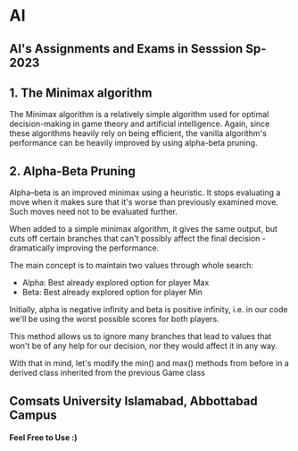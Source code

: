 # AI 
## AI's Assignments and Exams in Sesssion Sp-2023 

## 1. The Minimax algorithm
The Minimax algorithm is a relatively simple algorithm used for optimal decision-making in game theory and artificial intelligence. Again, since these algorithms heavily rely on being efficient, the vanilla algorithm's performance can be heavily improved by using alpha-beta pruning.

## 2.  Alpha-Beta Pruning

Alpha–beta is an improved minimax using a heuristic. It stops evaluating a move when it makes sure that it's worse than previously examined move. Such moves need not to be evaluated further.

When added to a simple minimax algorithm, it gives the same output, but cuts off certain branches that can't possibly affect the final decision - dramatically improving the performance.

The main concept is to maintain two values through whole search:

* Alpha: Best already explored option for player Max
* Beta: Best already explored option for player Min

Initially, alpha is negative infinity and beta is positive infinity, i.e. in our code we'll be using the worst possible scores for both players.

This method allows us to ignore many branches that lead to values that won't be of any help for our decision, nor they would affect it in any way.

With that in mind, let's modify the min() and max() methods from before in a derived class inherited from the previous Game class 
 
## Comsats University Islamabad, Abbottabad Campus


#### Feel Free to Use :)